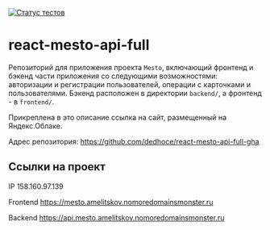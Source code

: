 [![Статус тестов](../../actions/workflows/tests.yml/badge.svg)](../../actions/workflows/tests.yml)

# react-mesto-api-full
Репозиторий для приложения проекта `Mesto`, включающий фронтенд и бэкенд части приложения со следующими возможностями: авторизации и регистрации пользователей, операции с карточками и пользователями. Бэкенд расположен в директории `backend/`, а фронтенд - в `frontend/`. 
  
Прикреплена в это описание ссылка на сайт, размещенный на Яндекс.Облаке.

Адрес репозитория: https://github.com/dedhoce/react-mesto-api-full-gha

## Ссылки на проект

IP 158.160.97.139

Frontend https://mesto.amelitskov.nomoredomainsmonster.ru

Backend https://api.mesto.amelitskov.nomoredomainsmonster.ru

